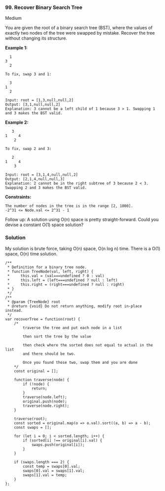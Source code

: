 ### 99. Recover Binary Search Tree
Medium

You are given the root of a binary search tree (BST), where the values of exactly two nodes of the tree were swapped by mistake. Recover the tree without changing its structure.

**Example 1:**
```
  1
3
  2
  
To fix, swap 3 and 1:

  3
1
  2

Input: root = [1,3,null,null,2]
Output: [3,1,null,null,2]
Explanation: 3 cannot be a left child of 1 because 3 > 1. Swapping 1 and 3 makes the BST valid.
```

**Example 2:**
```
   3
1     4
    2
    
To fix, swap 2 and 3:

   2
1     4
    3
    
Input: root = [3,1,4,null,null,2]
Output: [2,1,4,null,null,3]
Explanation: 2 cannot be in the right subtree of 3 because 2 < 3. Swapping 2 and 3 makes the BST valid.
``` 

**Constraints:**
```
The number of nodes in the tree is in the range [2, 1000].
-2^31 <= Node.val <= 2^31 - 1
``` 

Follow up: A solution using O(n) space is pretty straight-forward. Could you devise a constant O(1) space solution?

### Solution
My solution is brute force, taking O(n) space, O(n log n) time.
There is a O(1) space, O(n) time solution.
```
/**
 * Definition for a binary tree node.
 * function TreeNode(val, left, right) {
 *     this.val = (val===undefined ? 0 : val)
 *     this.left = (left===undefined ? null : left)
 *     this.right = (right===undefined ? null : right)
 * }
 */
/**
 * @param {TreeNode} root
 * @return {void} Do not return anything, modify root in-place instead.
 */
var recoverTree = function(root) {
    /*
        traverse the tree and put each node in a list
        
        then sort the tree by the value
        
        then check where the sorted does not equal to actual in the list
        and there should be two.
        
        Once you found those two, swap them and you are done
    */
    const original = [];
    
    function traverse(node) {
        if (!node) {
            return;
        }
        traverse(node.left);
        original.push(node);
        traverse(node.right);
    }
    
    traverse(root);
    const sorted = original.map(o => o.val).sort((a, b) => a - b);
    const swaps = [];
    
    for (let i = 0; i < sorted.length; i++) {
        if (sorted[i] !== original[i].val) {
            swaps.push(original[i]);
        }
    }
    
    if (swaps.length === 2) {
        const temp = swaps[0].val;
        swaps[0].val = swaps[1].val;
        swaps[1].val = temp;
    }
};
```
